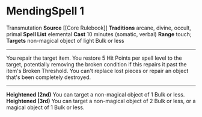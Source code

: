﻿---
actions: null
area: null
bloodline: null
component:
- Somatic
- Verbal
cost: null
deity: null
domain: null
duration: null
element: null
heighten: 2nd, 3rd
heighten_level: 1, 2, 3
id: '189'
lesson: null
level: '1'
mystery: null
name: Mending
patron_theme: null
range: touch
rarity: Common
requirement: null
saving_throw: null
school: Transmutation
source: '[[DATABASE/source/Core Rulebook|Core Rulebook]]'
target: non-magical object of light Bulk or less
tradition:
- Arcane
- Divine
- Occult
- Primal
- Elemental
trait:
- '[[DATABASE/trait/Transmutation|Transmutation]]'
trigger: null
type: Spell

---
# Mending<span class="item-type">Spell 1</span>

<span class="item-trait">Transmutation</span>
**Source** [[Core Rulebook]] 
**Traditions** arcane, divine, occult, primal
**Spell List** elemental
**Cast** 10 minutes (somatic, verbal)
**Range** touch; **Targets** non-magical object of light Bulk or less

---
You repair the target item. You restore 5 Hit Points per spell level to the target, potentially removing the broken condition if this repairs it past the item's Broken Threshold. You can't replace lost pieces or repair an object that's been completely destroyed.

---
**Heightened (2nd)** You can target a non-magical object of 1 Bulk or less.
**Heightened (3rd)** You can target a non-magical object of 2 Bulk or less, or a magical object of 1 Bulk or less.